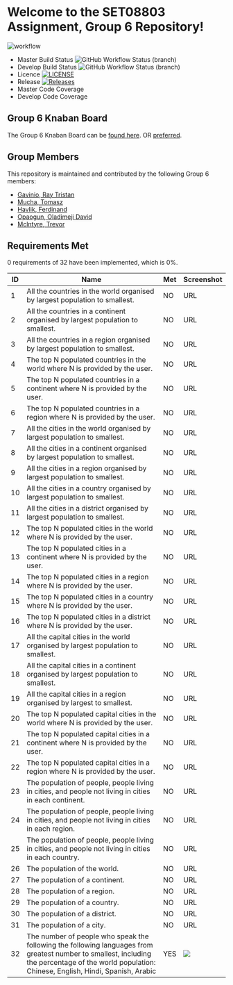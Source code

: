 # Welcome to the SET08803 Assignment, Group 6 Repository!

![workflow](https://github.com/xx00a/Group6/actions/workflows/main.yml/badge.svg)

- Master Build Status ![GitHub Workflow Status (branch)](https://img.shields.io/github/workflow/status/xx00a/Group6/Build%20for%20Group%206%20application/master)
- Develop Build Status ![GitHub Workflow Status (branch)](https://img.shields.io/github/workflow/status/xx00a/Group6/Build%20for%20Group%206%20application/develop)
- Licence [![LICENSE](https://img.shields.io/github/license/xx00a/Group6.svg?style=flat-square)](https://github.com/xx00a/Group6/blob/master/LICENSE)
- Release [![Releases](https://img.shields.io/github/release/xx00a/Group6/all.svg?style=flat-square)](https://github.com/xx00a/Group6/releases)
- Master Code Coverage
- Develop Code Coverage

## Group 6 Knaban Board
The Group 6 Knaban Board can be [found here](https://trello.com/b/k1GUHuP7/group-6-knaban-board).
OR [preferred](https://zube.io/napier-151/group-6-project/w/workspace-1/kanban).

## Group Members
This repository is maintained and contributed by the following Group 6 members:

* [Gavinio, Ray Tristan](https://www.github.com/40522829)
* [Mucha, Tomasz](https://www.github.com/TomaszMuchaDev)
* [Havlik, Ferdinand](https://www.github.com/fredy9669)
* [Opaogun, Oladimeji David](https://www.github.com/avison9)
* [Mclntyre, Trevor](https://www.github.com/xx00a)

## Requirements Met

0 requirements of 32 have been implemented, which is 0%.

| ID    | Name | Met | Screenshot                                                      |
|-------|------|-----|-----------------------------------------------------------------|
| 1 |  All the countries in the world organised by largest population to smallest. | NO  | URL                                                             |
| 2 |  All the countries in a continent organised by largest population to smallest. | NO  | URL                                                             |
| 3 |  All the countries in a region organised by largest population to smallest. | NO  | URL                                                             |
| 4 |  The top N populated countries in the world where N is provided by the user. | NO  | URL                                                             |
| 5 |  The top N populated countries in a continent where N is provided by the user. | NO  | URL                                                             |
| 6 |  The top N populated countries in a region where N is provided by the user. | NO  | URL                                                             |
| 7 |  All the cities in the world organised by largest population to smallest. | NO  | URL                                                             |
| 8 |  All the cities in a continent organised by largest population to smallest. | NO  | URL                                                             |
| 9 |  All the cities in a region organised by largest population to smallest. | NO  | URL                                                             |
| 10 |  All the cities in a country organised by largest population to smallest. | NO  | URL                                                             |
| 11 |  All the cities in a district organised by largest population to smallest. | NO  | URL                                                             |
| 12 |  The top N populated cities in the world where N is provided by the user. | NO  | URL                                                             |
| 13 |  The top N populated cities in a continent where N is provided by the user. | NO  | URL                                                             |
| 14 |  The top N populated cities in a region where N is provided by the user. | NO  | URL                                                             |
| 15 |  The top N populated cities in a country where N is provided by the user. | NO  | URL                                                             |
| 16 |  The top N populated cities in a district where N is provided by the user. | NO  | URL                                                             |
| 17 |  All the capital cities in the world organised by largest population to smallest. | NO  | URL                                                             |
| 18 |  All the capital cities in a continent organised by largest population to smallest. | NO  | URL                                                             |
| 19 |  All the capital cities in a region organised by largest to smallest. | NO  | URL                                                             |
| 20 |  The top N populated capital cities in the world where N is provided by the user. | NO  | URL                                                             |
| 21 |  The top N populated capital cities in a continent where N is provided by the user. | NO  | URL                                                             |
| 22 |  The top N populated capital cities in a region where N is provided by the user. | NO  | URL                                                             |
| 23 |  The population of people, people living in cities, and people not living in cities in each continent. | NO  | URL                                                             |
| 24 |  The population of people, people living in cities, and people not living in cities in each region. | NO  | URL                                                             |
| 25 |  The population of people, people living in cities, and people not living in cities in each country. | NO  | URL                                                             |
| 26 |  The population of the world. | NO  | URL                                                             |
| 27 |  The population of a continent. | NO  | URL                                                             |
| 28 |  The population of a region. | NO  | URL                                                             |
| 29 |  The population of a country. | NO  | URL                                                             |
| 30 |  The population of a district. | NO  | URL                                                             |
| 31 |  The population of a city. | NO  | URL                                                             |
| 32 |  The number of people who speak the following the following languages from greatest number to smallest, including the percentage of the world population: Chinese, English, Hindi, Spanish, Arabic | YES | ![](https://github.com/xx00a/Group6/screenshots/languageid.png) |
